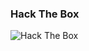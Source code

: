### Hack The Box
<img src="http://www.hackthebox.eu/badge/image/374839" alt="Hack The Box">
<script src="https://www.hackthebox.eu/badge/374839"></script>
